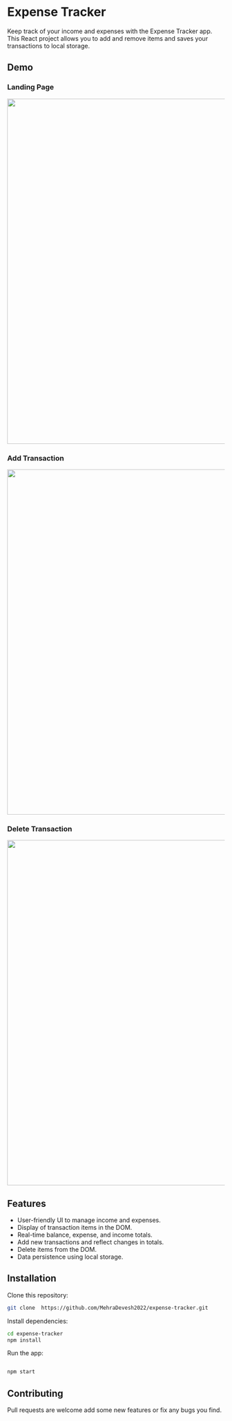 # Expense Tracker

Keep track of your income and expenses with the Expense Tracker app. This React project allows you to add and remove items and saves your transactions to local storage.

## Demo

 ### Landing Page
 
 
<img src="expense tracker/img/01.png" width="800" >

### Add Transaction

<img src="/img/02.png" width="800" >


### Delete Transaction

<img src="/img/03.png" width="800" >




## Features

- User-friendly UI to manage income and expenses.
- Display of transaction items in the DOM.
- Real-time balance, expense, and income totals.
- Add new transactions and reflect changes in totals.
- Delete items from the DOM.
- Data persistence using local storage.

## Installation

Clone this repository:

```bash
git clone  https://github.com/MehraDevesh2022/expense-tracker.git
```

Install dependencies:

```bash
cd expense-tracker
npm install
```

Run the app:

```bash

npm start
```

## Contributing

Pull requests are welcome add some new features or fix any bugs you find.
